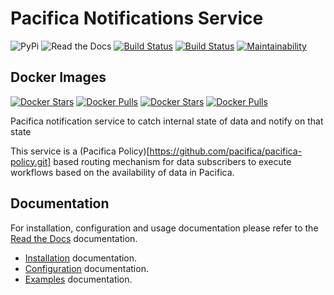 # Pacifica Notifications Service
![PyPi](https://img.shields.io/pypi/v/pacifica-notifications.svg)
![Read the Docs](https://readthedocs.org/projects/pacifica-notifications/badge/?version=latest)
[![Build Status](https://travis-ci.org/pacifica/pacifica-notifications.svg?branch=master)](https://travis-ci.org/pacifica/pacifica-notifications)
[![Build Status](https://ci.appveyor.com/api/projects/status/c7jvfsgokp1txdso?svg=true)](https://ci.appveyor.com/project/dmlb2000/pacifica-notifications)
[![Maintainability](https://api.codeclimate.com/v1/badges/58b2e71aab6bd1af0609/maintainability)](https://codeclimate.com/github/pacifica/pacifica-notifications/maintainability)

## Docker Images
[![Docker Stars](https://img.shields.io/docker/stars/pacifica/notifications-backend.svg?maxAge=2592000)](https://cloud.docker.com/swarm/pacifica/repository/docker/pacifica/notifications-backend/general)
[![Docker Pulls](https://img.shields.io/docker/pulls/pacifica/notifications-backend.svg?maxAge=2592000)](https://cloud.docker.com/swarm/pacifica/repository/docker/pacifica/notifications-backend/general)
[![Docker Stars](https://img.shields.io/docker/stars/pacifica/notifications-frontend.svg?maxAge=2592000)](https://cloud.docker.com/swarm/pacifica/repository/docker/pacifica/notifications-frontend/general)
[![Docker Pulls](https://img.shields.io/docker/pulls/pacifica/notifications-frontend.svg?maxAge=2592000)](https://cloud.docker.com/swarm/pacifica/repository/docker/pacifica/notifications-frontend/general)

Pacifica notification service to catch internal state of data and notify on that state

This service is a (Pacifica Policy)[https://github.com/pacifica/pacifica-policy.git]
based routing mechanism for data subscribers to execute workflows based on the
availability of data in Pacifica.

## Documentation

For installation, configuration and usage documentation please
refer to the [Read the Docs](https://pacifica-notifications.readthedocs.io)
documentation.

* [Installation](docs/installation.md) documentation.
* [Configuration](docs/configuration.md) documentation.
* [Examples](docs/exampleusage.md) documentation.
